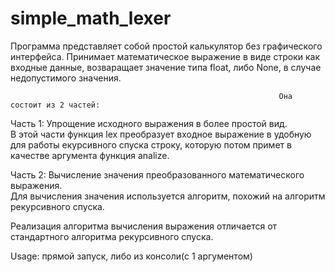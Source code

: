 # simple_math_lexer
Программа представляет собой простой калькулятор без графического интерфейса.
Принимает математическое выражение в виде строки как входные данные, возваращает значение типа float, либо None, в случае недопустимого значения.

                                                                Она состоит из 2 частей:
Часть 1: Упрощение исходного выражения в более простой вид.<br />
В этой части функция lex преобразует входное выражение в удобную для работы екурсивного спуска строку, которую потом примет в качестве аргумента функция analize. 
	
Часть 2: Вычисление значения преобразованного математического выражения.<br />
Для вычисления значения используется алгоритм, похожий на алгоритм рекурсивного спуска.


Реализация алгоритма вычисления выражения отличается от стандартного алгоритма рекурсивного спуска. 

Usage: прямой запуск, либо из консоли(с 1 аргументом)


